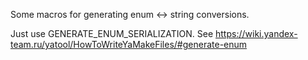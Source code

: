 Some macros for generating enum <-> string conversions.

Just use GENERATE_ENUM_SERIALIZATION. See https://wiki.yandex-team.ru/yatool/HowToWriteYaMakeFiles/#generate-enum
